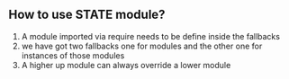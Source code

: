 ## How to use STATE module?

1. A module imported via require needs to be define inside the fallbacks
2. we have got two fallbacks one for modules and the other one for instances of those modules
3. A higher up module can always override a lower module